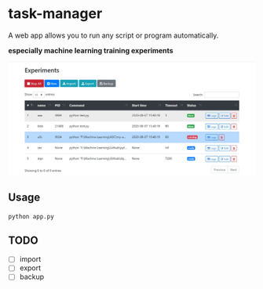 # task-manager

A web app allows you to run any script or program automatically.

**especially machine learning training experiments**

![](./imgs/index.jpg)

##  Usage

```
python app.py
```



## TODO

- [ ] import
- [ ] export
- [ ] backup